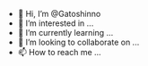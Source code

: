 - 👋 Hi, I’m @Gatoshinno
- 👀 I’m interested in ...
- 🌱 I’m currently learning ...
- 💞️ I’m looking to collaborate on ...
- 📫 How to reach me ...

<!---
Gatoshinno/Gatoshinno is a ✨ special ✨ repository because its `README.md` (this file) appears on your GitHub profile.
You can click the Preview link to take a look at your changes.
--->
